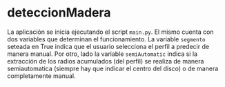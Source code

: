 # deteccionMadera
La aplicación se inicia ejecutando el script ```main.py```. El mismo cuenta con dos variables que determinan el funcionamiento. La variable ```segmento``` seteada en True indica que el usuario selecciona el perfil a predecir de manera manual. Por otro, lado la variable ```semiAutomatic``` indica si la extracción de los radios acumulados (del perfil) se realiza de manera semiautomatica (siempre hay que indicar el centro del disco) o de manera completamente manual.
